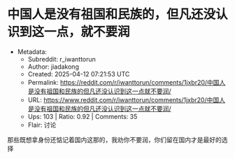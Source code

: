 # 中国人是没有祖国和民族的，但凡还没认识到这一点，就不要润

- Metadata:
  - Subreddit: r_iwanttorun
  - Author: jiadakong
  - Created: 2025-04-12 07:21:53 UTC
  - Permalink: https://reddit.com/r/iwanttorun/comments/1jxbr20/中国人是没有祖国和民族的但凡还没认识到这一点就不要润/
  - URL: https://www.reddit.com/r/iwanttorun/comments/1jxbr20/中国人是没有祖国和民族的但凡还没认识到这一点就不要润/
  - Ups: 103 | Ratio: 0.92 | Comments: 35
  - Flair: 讨论


那些既想拿身份还惦记着国内这那的，我劝你不要润，你们留在国内才是最好的选择

